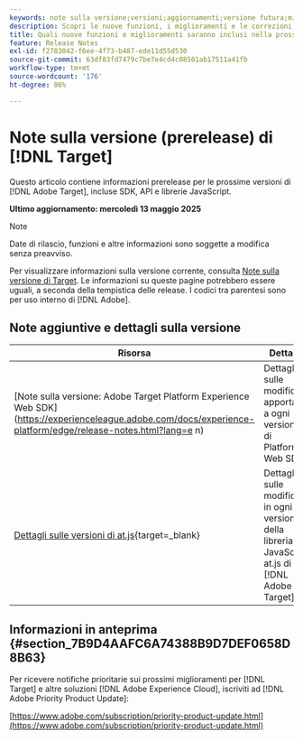 ```yaml
---
keywords: note sulla versione;versioni;aggiornamenti;versione futura;miglioramenti;nuove funzioni;correzioni;aggiornamenti;prerelease;early access
description: Scopri le nuove funzioni, i miglioramenti e le correzioni, compresi SDK, API e librerie JavaScript, inclusi nella prossima versione di [!DNL Adobe Target].
title: Quali nuove funzioni e miglioramenti saranno inclusi nella prossima versione [!DNL Target] ?
feature: Release Notes
exl-id: f2783042-f6ee-4f73-b487-ede11d55d530
source-git-commit: 63df83fd7479c7be7e4cd4c08501ab17511a41fb
workflow-type: tm+mt
source-wordcount: '176'
ht-degree: 86%

---
```


# Note sulla versione (prerelease) di [!DNL Target]

Questo articolo contiene informazioni prerelease per le prossime versioni di [!DNL Adobe Target], incluse SDK, API e librerie JavaScript.

**Ultimo aggiornamento: mercoledì 13 maggio 2025**

>[!NOTE]
>
>Date di rilascio, funzioni e altre informazioni sono soggette a modifica senza preavviso.
>
>Per visualizzare informazioni sulla versione corrente, consulta [Note sulla versione di Target](release-notes.md). Le informazioni su queste pagine potrebbero essere uguali, a seconda della tempistica delle release. I codici tra parentesi sono per uso interno di [!DNL Adobe].

## Note aggiuntive e dettagli sulla versione

| Risorsa | Dettagli |
|--- |--- |
| [Note sulla versione: Adobe Target Platform Experience Web SDK]&#x200B;(https://experienceleague.adobe.com/docs/experience-platform/edge/release-notes.html?lang=e n) | Dettagli sulle modifiche apportate a ogni versione di Platform Web SDK. |
| [Dettagli sulle versioni di at.js](https://experienceleague.adobe.com/docs/target-dev/developer/client-side/at-js-implementation/target-atjs-versions.html?lang=it){target=_blank} | Dettagli sulle modifiche in ogni versione della libreria JavaScript at.js di [!DNL Adobe Target]. |

## Informazioni in anteprima {#section_7B9D4AAFC6A74388B9D7DEF0658D8B63}

Per ricevere notifiche prioritarie sui prossimi miglioramenti per [!DNL Target] e altre soluzioni [!DNL Adobe Experience Cloud], iscriviti ad [!DNL Adobe Priority Product Update]:

[https://www.adobe.com/subscription/priority-product-update.html](https://www.adobe.com/subscription/priority-product-update.html)
